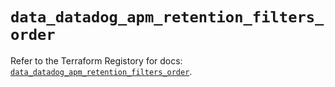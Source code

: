 # `data_datadog_apm_retention_filters_order`

Refer to the Terraform Registory for docs: [`data_datadog_apm_retention_filters_order`](https://registry.terraform.io/providers/datadog/datadog/3.33.0/docs/data-sources/apm_retention_filters_order).
